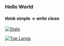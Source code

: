 
### Hello World
#### think simple -> write clean

[![Stats](https://github-readme-stats.vercel.app/api?username=maydinunlu&theme=dracula&show_icons=true)](https://github.com/anuraghazra/github-readme-stats)

[![Top Langs](https://github-readme-stats.vercel.app/api/top-langs/?username=maydinunlu&layout=compact&theme=dracula&show_icons=true)](https://github.com/anuraghazra/github-readme-stats)
